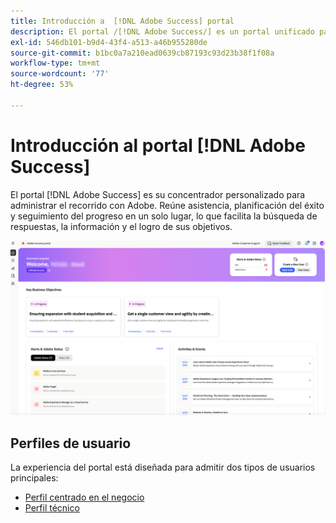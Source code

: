 ```yaml
---
title: Introducción a  [!DNL Adobe Success] portal
description: El portal /[!DNL Adobe Success/] es un portal unificado para que los clientes envíen casos, vean el progreso del ticket, accedan a soporte y herramientas de planificación.
exl-id: 546db101-b9d4-43f4-a513-a46b955280de
source-git-commit: b1bc0a7a210ead0639cb87193c93d23b38f1f08a
workflow-type: tm+mt
source-wordcount: '77'
ht-degree: 53%

---
```


# Introducción al portal [!DNL Adobe Success]

El portal [!DNL Adobe Success] es su concentrador personalizado para administrar el recorrido con Adobe. Reúne asistencia, planificación del éxito y seguimiento del progreso en un solo lugar, lo que facilita la búsqueda de respuestas, la información y el logro de sus objetivos.

![adobe-success-portal-homepage](/help/adobe-success-portal/assets/overview-and-business-persona-overview.png)

## Perfiles de usuario

La experiencia del portal está diseñada para admitir dos tipos de usuarios principales:

* [Perfil centrado en el negocio](/help/adobe-success-portal/business-persona/key-functionalities-for-business-persona.md)
* [Perfil técnico](/help/adobe-success-portal/technical-persona/key-functionalities-for-technical-persona.md)
